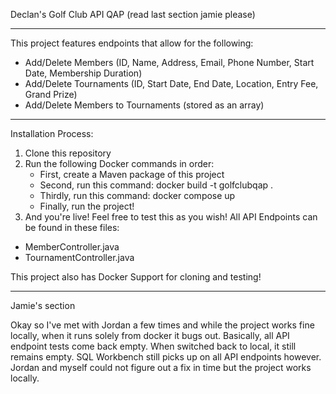 Declan's Golf Club API QAP (read last section jamie please)
***************************
This project features endpoints that allow for the following:
- Add/Delete Members (ID, Name, Address, Email, Phone Number, Start Date, Membership Duration)
- Add/Delete Tournaments (ID, Start Date, End Date, Location, Entry Fee, Grand Prize)
- Add/Delete Members to Tournaments (stored as an array)
***************************
Installation Process:
1) Clone this repository
2) Run the following Docker commands in order:
   - First, create a Maven package of this project
   - Second, run this command: docker build -t golfclubqap .
   - Thirdly, run this command: docker compose up
   - Finally, run the project!
3) And you're live! Feel free to test this as you wish! All API Endpoints can be found in these files:
- MemberController.java
- TournamentController.java

This project also has Docker Support for cloning and testing!
***************************
Jamie's section

Okay so I've met with Jordan a few times and while the project works fine locally, when it runs solely from docker it bugs out.
Basically, all API endpoint tests come back empty. When switched back to local, it still remains empty. SQL Workbench still
picks up on all API endpoints however. Jordan and myself could not figure out a fix in time but the project works locally.
